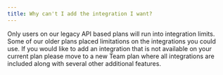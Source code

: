 ```yaml
---
title: Why can't I add the integration I want?
---
```


Only users on our legacy API based plans will run into integration limits. Some of our older plans placed limitations on the integrations you could use. If you would like to add an integration that is not available on your current plan please move to a new Team plan where all integrations are included along with several other additional features.
